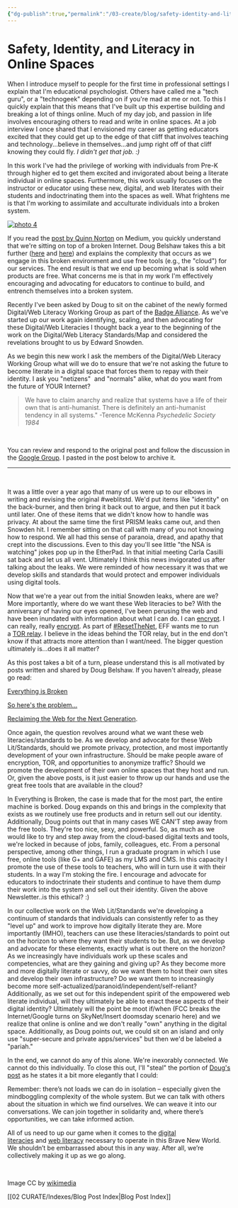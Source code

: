 ```yaml
---
{"dg-publish":true,"permalink":"/03-create/blog/safety-identity-and-literacy-in-online-spaces/","title":"Safety, Identity, and Literacy in Online Spaces","tags":["digital-identity","digital-literacies","mozilla","webliteracy"]}
---
```


# Safety, Identity, and Literacy in Online Spaces

When I introduce myself to people for the first time in professional settings I explain that I'm educational psychologist. Others have called me a "tech guru", or a "technogeek" depending on if you're mad at me or not. To this I quickly explain that this means that I've built up this expertise building and breaking a lot of things online. Much of my day job, and passion in life involves encouraging others to read and write in online spaces. At a job interview I once shared that I envisioned my career as getting educators excited that they could get up to the edge of that cliff that involves teaching and technology...believe in themselves...and jump right off of that cliff knowing they could fly. _I didn't get that job. :)_

In this work I've had the privilege of working with individuals from Pre-K through higher ed to get them excited and invigorated about being a literate individual in online spaces. Furthermore, this work usually focuses on the instructor or educator using these new, digital, and web literates with their students and indoctrinating them into the spaces as well. What frightens me is that I'm working to assimilate and acculturate individuals into a broken system.

[![photo 4](images/photo-4-300x200.jpg)](http://wiobyrne.com/wp-content/uploads/2014/06/photo-4.jpg)

If you read the [post by Quinn Norton](https://medium.com/@quinnnorton/everything-is-broken-81e5f33a24e1) on Medium, you quickly understand that we're sitting on top of a broken Internet. Doug Belshaw takes this a bit further ([here](http://dougbelshaw.com/blog/2014-05-28/so-heres-the-problem/?utm_source=feedburner&utm_medium=feed&utm_campaign=Feed:+dougbelshaw+(dougbelshaw.com/blog)) and [here](http://dmlcentral.net/blog/doug-belshaw/reclaiming-web-next-generation)) and explains the complexity that occurs as we engage in this broken environment and use free tools (e.g., the "cloud") for our services. The end result is that we end up becoming what is sold when products are free. What concerns me is that in my work I'm effectively encouraging and advocating for educators to continue to build, and entrench themselves into a broken system.

Recently I've been asked by Doug to sit on the cabinet of the newly formed Digital/Web Literacy Working Group as part of the [Badge Alliance](http://badgealliance.org/). As we've started up our work again identifying, scaling, and then advocating for these Digital/Web Literacies I thought back a year to the beginning of the work on the Digital/Web Literacy Standards/Map and considered the revelations brought to us by Edward Snowden.

As we begin this new work I ask the members of the Digital/Web Literacy Working Group what will we do to ensure that we're not asking the future to become literate in a digital space that forces them to repay with their identity. I ask you "netizens"  and "normals" alike, what do you want from the future of YOUR Internet?

> We have to claim anarchy and realize that systems have a life of their own that is anti-humanist. There is definitely an anti-humanist tendency in all systems." -Terence McKenna _Psychedelic Society 1984_

 

You can review and respond to the original post and follow the discussion in the [Google Group](https://groups.google.com/forum/#!topic/ba-digweb-literacy/yNtk8Txkpu4). I pasted in the post below to archive it.

* * *

 

It was a little over a year ago that many of us were up to our elbows in writing and revising the original #weblitstd. We'd put items like "identity" on the back-burner, and then bring it back out to argue, and then put it back until later. One of these items that we didn't know how to handle was privacy. At about the same time the first PRISM leaks came out, and then Snowden hit. I remember sitting on that call with many of you not knowing how to respond. We all had this sense of paranoia, dread, and apathy that crept into the discussions. Even to this day you'll see little "the NSA is watching" jokes pop up in the EtherPad. In that initial meeting Carla Casilli sat back and let us all vent. Ultimately I think this news invigorated us after talking about the leaks. We were reminded of how necessary it was that we develop skills and standards that would protect and empower individuals using digital tools.

Now that we're a year out from the initial Snowden leaks, where are we? More importantly, where do we want these Web literacies to be? With the anniversary of having our eyes opened, I've been perusing the web and have been inundated with information about what I can do. I can [encrypt](http://gigaom.com/2014-06-05/a-year-into-the-snowden-leaks-heres-something-useful-we-can-all-do/). I can really, really [encrypt](http://kcmoconsulting.net/1/post/2014/06/an-extensive-guide-to-consumer-encryption.html). As part of [#ResetTheNet](https://www.resetthenet.org/), EFF wants me to run a [TOR relay](https://www.eff.org/torchallenge/). I believe in the ideas behind the TOR relay, but in the end don't know if that attracts more attention than I want/need. The bigger question ultimately is...does it all matter?

As this post takes a bit of a turn, please understand this is all motivated by posts written and shared by Doug Belshaw. If you haven't already, please go read:

[Everything is Broken](https://medium.com/@quinnnorton/everything-is-broken-81e5f33a24e1)

[So here's the problem...](http://dougbelshaw.com/blog/2014-05-28/so-heres-the-problem/?utm_source=feedburner&utm_medium=feed&utm_campaign=Feed:+dougbelshaw+(dougbelshaw.com/blog))

[Reclaiming the Web for the Next Generation](http://dmlcentral.net/blog/doug-belshaw/reclaiming-web-next-generation).

Once again, the question revolves around what we want these web literacies/standards to be. As we develop and advocate for these Web Lit/Standards, should we promote privacy, protection, and most importantly development of your own infrastructure. Should be make people aware of encryption, TOR, and opportunities to anonymize traffic? Should we promote the development of their own online spaces that they host and run. Or, given the above posts, is it just easier to throw up our hands and use the great free tools that are available in the cloud?

In Everything is Broken, the case is made that for the most part, the entire machine is borked. Doug expands on this and brings in the complexity that exists as we routinely use free products and in return sell out our identity. Additionally, Doug points out that in many cases WE CAN'T step away from the free tools. They're too nice, sexy, and powerful. So, as much as we would like to try and step away from the cloud-based digital texts and tools, we're locked in because of jobs, family, colleagues, etc. From a personal perspective, among other things, I run a graduate program in which I use free, online tools (like G+ and GAFE) as my LMS and CMS. In this capacity I promote the use of these tools to teachers, who will in turn use it with their students. In a way I'm stoking the fire. I encourage and advocate for educators to indoctrinate their students and continue to have them dump their work into the system and sell out their identity. Given the above Newsletter..is this ethical? :)

In our collective work on the Web Lit/Standards we're developing a continuum of standards that individuals can consistently refer to as they "level up" and work to improve how digitally literate they are. More importantly (IMHO), teachers can use these literacies/standards to point out on the horizon to where they want their students to be. But, as we develop and advocate for these elements, exactly what is out there on the horizon? As we increasingly have individuals work up these scales and competencies, what are they gaining and giving up? As they become more and more digitally literate or savvy, do we want them to host their own sites and develop their own infrastructure? Do we want them to increasingly become more self-actualized/paranoid/independent/self-reliant? Additionally, as we set out for this independent spirit of the empowered web literate individual, will they ultimately be able to enact these aspects of their digital identity? Ultimately will the point be moot if/when (FCC breaks the Internet/Google turns on SkyNet/Insert doomsday scenario here) and we realize that online is online and we don't really "own" anything in the digital space. Additionally, as Doug points out, we could sit on an island and only use "super-secure and private apps/services" but then we'd be labeled a "pariah."

In the end, we cannot do any of this alone. We're inexorably connected. We cannot do this individually. To close this out, I'll "steal" the portion of [Doug's post](http://dougbelshaw.com/blog/2014-05-28/so-heres-the-problem/?utm_source=feedburner&utm_medium=feed&utm_campaign=Feed:+dougbelshaw+(dougbelshaw.com/blog)) as he states it a bit more elegantly that I could:

Remember: there’s not loads we can do in isolation – especially given the mindboggling complexity of the whole system. But we can talk with others about the situation in which we find ourselves. We can weave it into our conversations. We can join together in solidarity and, where there’s opportunities, we can take informed action.

All of us need to up our game when it comes to the [digital literacies](http://dougbelshaw.com/ebooks/digilit/) and [web literacy](http://webmaker.org/literacy) necessary to operate in this Brave New World. We shouldn’t be embarrassed about this in any way. After all, we’re collectively making it up as we go along.

 

Image CC by [wikimedia](http://commons.wikimedia.org/wiki/File:Spider_web_with_dew_drops04.jpg)

[[02 CURATE/Indexes/Blog Post Index\|Blog Post Index]]